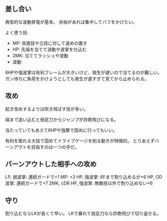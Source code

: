 ## 差し合い

典型的な波動昇竜が基本。
余裕があれば集中してバフをかけたい。

よく使う技:

- MP: 突進技や立技に対して遠めの置き
- HP: 先端を当てて波動や波掌を仕込む
- 2MK: 当ててラッシュや波動
- 波動

6HPや強波掌は有利フレームが大きいけど、発生が遅いので当てるのが難しい。
ガン待ちに負荷をかけようとしても発生が遅すぎて見てから止められる。

## 攻め

起き攻めするよりは吹き飛ばす技が多い。

端まで追い込むと弱足刀からジャンプが詐欺飛びになる。

当たっていてもあえて6HPや強撃で固めに行ってもいい。

有利を取れる大技で固めてドライブゲージを削る動きが特徴的。
とりあえずバーンアウトを目指すのは一つの手だ。

## バーンアウトした相手への攻め

LP, 弱波掌: 連続ガードで+1
MP: +3
HP, 強波掌: 6Fまで割り込めるが+6
HP, OD波掌: 連続ガードで+7
2MK, cDR HP, 強波掌: 無敵技以外で割り込めない+6

## 守り

割り込むならLKが長くて早い。
LKで暴れて弱足刀なら詐欺飛びで切り返せる。
